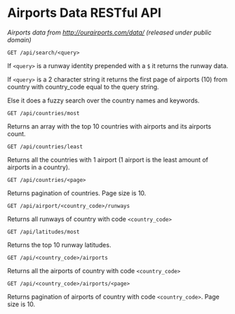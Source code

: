 # Airports Data RESTful API

_Airports data from http://ourairports.com/data/ (released under public domain)_

```
GET /api/search/<query>
```

If `<query>` is a runway identity prepended with a `$` it returns the runway data.

If `<query>` is a 2 character string it returns the first page of airports (10) from
country with country_code equal to the query string.

Else it does a fuzzy search over the country names and keywords.

```
GET /api/countries/most
```

Returns an array with the top 10 countries with airports and its airports count.

```
GET /api/countries/least
```

Returns all the countries with 1 airport (1 airport is the least amount of airports in a country).

```
GET /api/countries/<page>
```

Returns pagination of countries. Page size is 10.

```
GET /api/airport/<country_code>/runways
```

Returns all runways of country with code `<country_code>`

```
GET /api/latitudes/most
```

Returns the top 10 runway latitudes.

```
GET /api/<country_code>/airports
```

Returns all the airports of country with code `<country_code>`

```
GET /api/<country_code>/airports/<page>
```

Returns pagination of airports of country with code `<country_code>`. Page size is 10.
